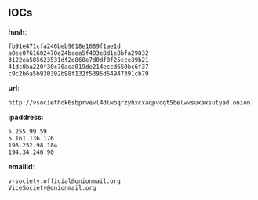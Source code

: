 
## IOCs

__hash__:

```text
fb91e471cfa246beb9618e1689f1ae1d
a0ee0761602470e24bcea5f403e8d1e8bfa29832
3122ea585623531df2e860e7d0df0f25cce39b21
41dc0ba220f30c70aea019de214eccd650bc6f37
c9c2b6a5b930392b98f132f5395d54947391cb79
```
__url__:

```text
http://vsociethok6sbprvevl4dlwbqrzyhxcxaqpvcqt5belwvsuxaxsutyad.onion
```
__ipaddress__:

```text
5.255.99.59
5.161.136.176
198.252.98.184
194.34.246.90
```
__emailid__:

```text
v-society.official@onionmail.org
ViceSociety@onionmail.org
```